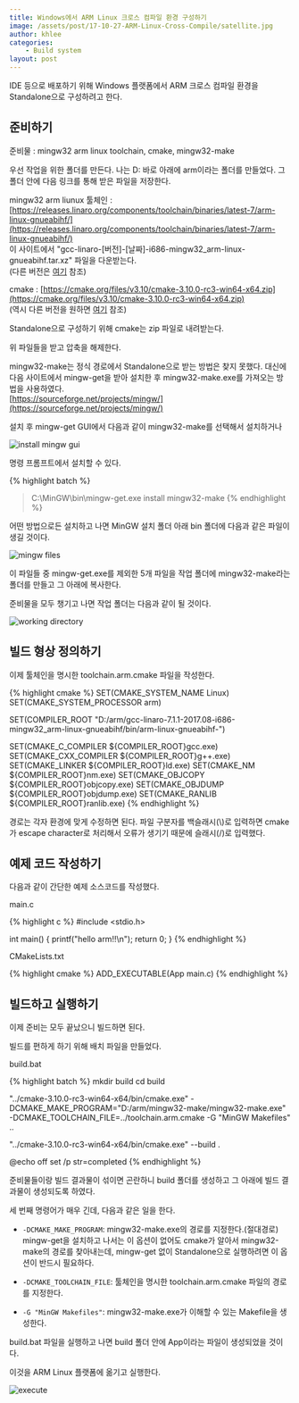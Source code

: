 ```yaml
---
title: Windows에서 ARM Linux 크로스 컴파일 환경 구성하기
image: /assets/post/17-10-27-ARM-Linux-Cross-Compile/satellite.jpg
author: khlee
categories:
    - Build system
layout: post
---
```


IDE 등으로 배포하기 위해 Windows 플랫폼에서 ARM 크로스 컴파일 환경을 Standalone으로 구성하려고 한다.

## 준비하기

준비물 : mingw32 arm linux toolchain, cmake, mingw32-make

우선 작업을 위한 폴더를 만든다. 나는 D: 바로 아래에 arm이라는 폴더를 만들었다.
그 폴더 안에 다음 링크를 통해 받은 파일을 저장한다.

mingw32 arm liunux 툴체인 : [https://releases.linaro.org/components/toolchain/binaries/latest-7/arm-linux-gnueabihf/](https://releases.linaro.org/components/toolchain/binaries/latest-7/arm-linux-gnueabihf/)<br>
이 사이트에서 "gcc-linaro-\[버전\]-\[날짜\]-i686-mingw32_arm-linux-gnueabihf.tar.xz" 파일을 다운받는다.<br>
(다른 버전은 [여기](https://developer.arm.com/downloads/-/arm-gnu-toolchain-downloads) 참조)

cmake : [https://cmake.org/files/v3.10/cmake-3.10.0-rc3-win64-x64.zip](https://cmake.org/files/v3.10/cmake-3.10.0-rc3-win64-x64.zip)<br>
(역시 다른 버전을 원하면 [여기](https://cmake.org/download/) 참조)

Standalone으로 구성하기 위해 cmake는 zip 파일로 내려받는다.

위 파일들을 받고 압축을 해제한다.

mingw32-make는 정식 경로에서 Standalone으로 받는 방법은 찾지 못했다. 대신에 다음 사이트에서 mingw-get을 받아 설치한 후 mingw32-make.exe를 가져오는 방법을 사용하였다.<br>
[https://sourceforge.net/projects/mingw/](https://sourceforge.net/projects/mingw/)

설치 후 mingw-get GUI에서 다음과 같이 mingw32-make를 선택해서 설치하거나

![install mingw gui]({{site.baseurl}}/assets/post/17-10-27-ARM-Linux-Cross-Compile/install_mingw_gui.png)

명령 프롬프트에서 설치할 수 있다.

{% highlight batch %}
> C:\MinGW\bin\mingw-get.exe install mingw32-make
{% endhighlight %}

어떤 방법으로든 설치하고 나면 MinGW 설치 폴더 아래 bin 폴더에 다음과 같은 파일이 생길 것이다.

![mingw files]({{site.baseurl}}/assets/post/17-10-27-ARM-Linux-Cross-Compile/mingw_files.png)

이 파일들 중 mingw-get.exe를 제외한 5개 파일을 작업 폴더에 mingw32-make라는 폴더를 만들고 그 아래에 복사한다.

준비물을 모두 챙기고 나면 작업 폴더는 다음과 같이 될 것이다.

![working directory]({{site.baseurl}}/assets/post/17-10-27-ARM-Linux-Cross-Compile/working_directory.png)

## 빌드 형상 정의하기

이제 툴체인을 명시한 toolchain.arm.cmake 파일을 작성한다.

{% highlight cmake %}
SET(CMAKE_SYSTEM_NAME Linux)
SET(CMAKE_SYSTEM_PROCESSOR arm)

SET(COMPILER_ROOT "D:/arm/gcc-linaro-7.1.1-2017.08-i686-mingw32_arm-linux-gnueabihf/bin/arm-linux-gnueabihf-")

SET(CMAKE_C_COMPILER ${COMPILER_ROOT}gcc.exe)
SET(CMAKE_CXX_COMPILER ${COMPILER_ROOT}g++.exe)
SET(CMAKE_LINKER ${COMPILER_ROOT}ld.exe)
SET(CMAKE_NM ${COMPILER_ROOT}nm.exe)
SET(CMAKE_OBJCOPY ${COMPILER_ROOT}objcopy.exe)
SET(CMAKE_OBJDUMP ${COMPILER_ROOT}objdump.exe)
SET(CMAKE_RANLIB ${COMPILER_ROOT}ranlib.exe)
{% endhighlight %}

경로는 각자 환경에 맞게 수정하면 된다.
파일 구분자를 백슬래시(\\)로 입력하면 cmake가 escape character로 처리해서 오류가 생기기 때문에 슬래시(/)로 입력했다.

## 예제 코드 작성하기

다음과 같이 간단한 예제 소스코드를 작성했다.

main.c

{% highlight c %}
#include <stdio.h>

int main()
{
    printf("hello arm!!\n");
    return 0;
}
{% endhighlight %}

CMakeLists.txt

{% highlight cmake %}
ADD_EXECUTABLE(App main.c)
{% endhighlight %}

## 빌드하고 실행하기

이제 준비는 모두 끝났으니 빌드하면 된다.

빌드를 편하게 하기 위해 배치 파일을 만들었다.

build.bat

{% highlight batch %}
mkdir build
cd build

"../cmake-3.10.0-rc3-win64-x64/bin/cmake.exe" -DCMAKE_MAKE_PROGRAM="D:/arm/mingw32-make/mingw32-make.exe" -DCMAKE_TOOLCHAIN_FILE=../toolchain.arm.cmake -G "MinGW Makefiles" ..

"../cmake-3.10.0-rc3-win64-x64/bin/cmake.exe"  --build .

@echo off
set /p str=completed
{% endhighlight %}

준비물들이랑 빌드 결과물이 섞이면 곤란하니 build 폴더를 생성하고 그 아래에 빌드 결과물이 생성되도록 하였다.

세 번째 명령어가 매우 긴데, 다음과 같은 일을 한다.

* `-DCMAKE_MAKE_PROGRAM`: mingw32-make.exe의 경로를 지정한다.(절대경로)<br>
mingw-get을 설치하고 나서는 이 옵션이 없어도 cmake가 알아서 mingw32-make의 경로를 찾아내는데, mingw-get 없이 Standalone으로 실행하려면 이 옵션이 반드시 필요하다.

* `-DCMAKE_TOOLCHAIN_FILE`: 툴체인을 명시한 toolchain.arm.cmake 파일의 경로를 지정한다.

* `-G "MinGW Makefiles"`: mingw32-make.exe가 이해할 수 있는 Makefile을 생성한다.

build.bat 파일을 실행하고 나면 build 폴더 안에 App이라는 파일이 생성되었을 것이다.

이것을 ARM Linux 플랫폼에 옮기고 실행한다.

![execute]({{site.baseurl}}/assets/post/17-10-27-ARM-Linux-Cross-Compile/execute.png)
